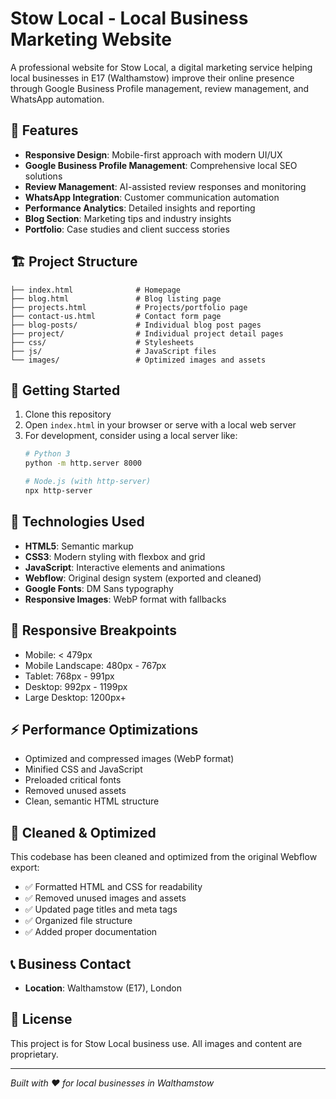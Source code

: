 # Stow Local - Local Business Marketing Website

A professional website for Stow Local, a digital marketing service helping local businesses in E17 (Walthamstow) improve their online presence through Google Business Profile management, review management, and WhatsApp automation.

## 🌟 Features

- **Responsive Design**: Mobile-first approach with modern UI/UX
- **Google Business Profile Management**: Comprehensive local SEO solutions
- **Review Management**: AI-assisted review responses and monitoring
- **WhatsApp Integration**: Customer communication automation
- **Performance Analytics**: Detailed insights and reporting
- **Blog Section**: Marketing tips and industry insights
- **Portfolio**: Case studies and client success stories

## 🏗️ Project Structure

```
├── index.html              # Homepage
├── blog.html               # Blog listing page  
├── projects.html           # Projects/portfolio page
├── contact-us.html         # Contact form page
├── blog-posts/             # Individual blog post pages
├── project/                # Individual project detail pages
├── css/                    # Stylesheets
├── js/                     # JavaScript files
└── images/                 # Optimized images and assets
```

## 🚀 Getting Started

1. Clone this repository
2. Open `index.html` in your browser or serve with a local web server
3. For development, consider using a local server like:
   ```bash
   # Python 3
   python -m http.server 8000
   
   # Node.js (with http-server)
   npx http-server
   ```

## 🎨 Technologies Used

- **HTML5**: Semantic markup
- **CSS3**: Modern styling with flexbox and grid
- **JavaScript**: Interactive elements and animations
- **Webflow**: Original design system (exported and cleaned)
- **Google Fonts**: DM Sans typography
- **Responsive Images**: WebP format with fallbacks

## 📱 Responsive Breakpoints

- Mobile: < 479px
- Mobile Landscape: 480px - 767px  
- Tablet: 768px - 991px
- Desktop: 992px - 1199px
- Large Desktop: 1200px+

## ⚡ Performance Optimizations

- Optimized and compressed images (WebP format)
- Minified CSS and JavaScript
- Preloaded critical fonts
- Removed unused assets
- Clean, semantic HTML structure

## 🧹 Cleaned & Optimized

This codebase has been cleaned and optimized from the original Webflow export:

- ✅ Formatted HTML and CSS for readability
- ✅ Removed unused images and assets
- ✅ Updated page titles and meta tags
- ✅ Organized file structure
- ✅ Added proper documentation

## 📞 Business Contact

- **Location**: Walthamstow (E17), London

## 📄 License

This project is for Stow Local business use. All images and content are proprietary.

---

*Built with ❤️ for local businesses in Walthamstow*
